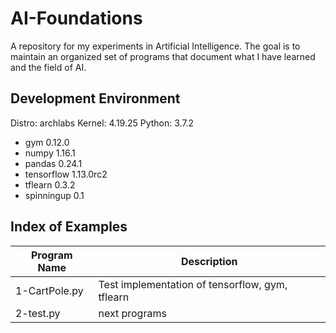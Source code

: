 # AI-Foundations
A repository for my experiments in Artificial Intelligence.  The goal is to maintain an organized set of programs that document what I have learned and the field of AI.

## Development Environment
Distro: archlabs
Kernel: 4.19.25
Python: 3.7.2
* gym 0.12.0
* numpy 1.16.1
* pandas 0.24.1
* tensorflow 1.13.0rc2
* tflearn 0.3.2
* spinningup 0.1

## Index of Examples
Program Name | Description
------------ | ------------
1-CartPole.py | Test implementation of tensorflow, gym, tflearn
2-test.py | next programs
